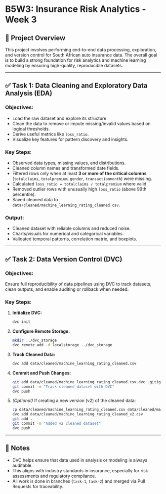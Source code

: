 # B5W3: Insurance Risk Analytics - Week 3

## 📁 Project Overview
This project involves performing end-to-end data processing, exploration, and version control for South African auto insurance data. The overall goal is to build a strong foundation for risk analytics and machine learning modeling by ensuring high-quality, reproducible datasets.

---

## ✅ Task 1: Data Cleaning and Exploratory Data Analysis (EDA)

### Objectives:
- Load the raw dataset and explore its structure.
- Clean the data to remove or impute missing/invalid values based on logical thresholds.
- Derive useful metrics like `loss_ratio`.
- Visualize key features for pattern discovery and insights.

### Key Steps:
- Observed data types, missing values, and distributions.
- Cleaned column names and transformed date fields.
- Filtered rows only when at least **3 or more of the critical columns** (`totalclaims`, `totalpremium`, `gender`, `transactionmonth`) were missing.
- Calculated `loss_ratio = totalclaims / totalpremium` where valid.
- Removed outlier rows with unusually high `loss_ratio` (above 99th percentile).
- Saved cleaned data to `data/cleaned/machine_learning_rating_cleaned.csv`.

### Output:
- Cleaned dataset with reliable columns and reduced noise.
- Charts/visuals for numerical and categorical variables.
- Validated temporal patterns, correlation matrix, and boxplots.

---

## ✅ Task 2: Data Version Control (DVC)

### Objectives:
Ensure full reproducibility of data pipelines using DVC to track datasets, clean outputs, and enable auditing or rollback when needed.

### Key Steps:
1. **Initialize DVC:**
   ```bash
   dvc init
   ```

2. **Configure Remote Storage:**
   ```bash
   mkdir ../dvc_storage
   dvc remote add -d localstorage ../dvc_storage
   ```

3. **Track Cleaned Data:**
   ```bash
   dvc add data/cleaned/machine_learning_rating_cleaned.csv
   ```

4. **Commit and Push Changes:**
   ```bash
   git add data/cleaned/machine_learning_rating_cleaned.csv.dvc .gitignore
   git commit -m "Track cleaned dataset with DVC"
   dvc push
   ```

5. *(Optional)* If creating a new version (v2) of the cleaned data:
   ```bash
   cp data/cleaned/machine_learning_rating_cleaned.csv data/cleaned/machine_learning_rating_cleaned_v2.csv
   dvc add data/cleaned/machine_learning_rating_cleaned_v2.csv
   git add .
   git commit -m "Added v2 cleaned dataset"
   dvc push
   ```

---

## 🧠 Notes
- DVC helps ensure that data used in analysis or modeling is always auditable.
- This aligns with industry standards in insurance, especially for risk assessments and regulatory compliance.
- All work is done in branches (`task-1`, `task-2`) and merged via Pull Requests for traceability.